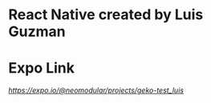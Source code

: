 # React Native created by Luis Guzman

# Expo Link

*https://expo.io/@neomodular/projects/geko-test_luis*
